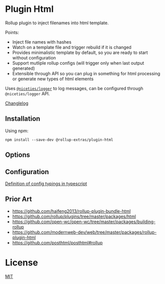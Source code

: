 # Plugin Html

Rollup plugin to inject filenames into html template.

Points:

- Inject file names with hashes
- Watch on a template file and trigger rebuild if it is changed
- Provides minimalistic template by default, so you are ready to start without configuration
- Support mutliple rollup configs (will trigger only when last output generated)
- Extensible through API so you can plug in something for html processing or generate new types of html elements

Uses [`@niceties/logger`](https://github.com/kshutkin/niceties/blob/main/logger/README.md) to log messages, can be configured through `@niceties/logger` API.

[Changlelog](./CHANGELOG.md)

## Installation

Using npm:
```
npm install --save-dev @rollup-extras/plugin-html
```

## Options



## Configuration

[Definition of config typings in typescript](./src/types.ts)

## Prior Art

- https://github.com/haifeng2013/rollup-plugin-bundle-html
- https://github.com/rollup/plugins/tree/master/packages/html
- https://github.com/open-wc/open-wc/tree/master/packages/building-rollup
- https://github.com/modernweb-dev/web/tree/master/packages/rollup-plugin-html
- https://github.com/posthtml/posthtml#rollup

# License

[MIT](./LICENSE)
